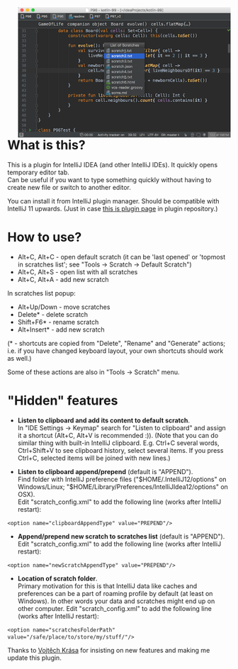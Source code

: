 <img src="https://github.com/dkandalov/scratch/blob/proper-rewrite/screenshot.png?raw=true" alt="screenshot" title="screenshot" align="right" width="480"/>

What is this?
=============

This is a plugin for IntelliJ IDEA (and other IntelliJ IDEs).
It quickly opens temporary editor tab.
<br/>
Can be useful if you want to type something quickly without having to create new file or switch to another editor.

You can install it from IntelliJ plugin manager. Should be compatible with IntelliJ 11 upwards.
(Just in case [this is plugin page](http://plugins.jetbrains.com/plugin/?null&pluginId=4428) in plugin repository.)


How to use?
===========
 - Alt+C, Alt+C - open default scratch
 (it can be 'last opened' or 'topmost in scratches list'; see "Tools -> Scratch -> Default Scratch")
 - Alt+C, Alt+S - open list with all scratches
 - Alt+C, Alt+A - add new scratch

In scratches list popup:
 - Alt+Up/Down - move scratches
 - Delete* - delete scratch
 - Shift+F6* - rename scratch
 - Alt+Insert* - add new scratch

(* - shortcuts are copied from "Delete", "Rename" and "Generate" actions; i.e.
if you have changed keyboard layout, your own shortcuts should work as well.)

Some of these actions are also in "Tools -> Scratch" menu.


"Hidden" features
=================
 - **Listen to clipboard and add its content to default scratch**. <br/>
 In "IDE Settings -> Keymap" search for "Listen to clipboard" and assign it a shortcut (Alt+C, Alt+V is recommended :)).
 (Note that you can do similar thing with built-in IntelliJ clipboard.
 E.g. Ctrl+C several words, Ctrl+Shift+V to see clipboard history, select several items.
 If you press Ctrl+C, selected items will be joined with new lines.)

 - **Listen to clipboard append/prepend** (default is "APPEND").<br/>
 Find folder with IntelliJ preference files ("$HOME/.IntelliJ12/options" on Windows/Linux; "$HOME/Library/Preferences/IntelliJIdea12/options" on OSX).<br/>
 Edit "scratch_config.xml" to add the following line (works after IntelliJ restart):
```
<option name="clipboardAppendType" value="PREPEND"/>
```

 - **Append/prepend new scratch to scratches list** (default is "APPEND").
 Edit "scratch_config.xml" to add the following line (works after IntelliJ restart):
```
<option name="newScratchAppendType" value="PREPEND"/>
```

 - **Location of scratch folder**.<br/>
 Primary motivation for this is that IntelliJ data like caches and preferences can be a part of roaming profile by default (at least on Windows).
 In other words your data and scratches might end up on other computer.
 Edit "scratch_config.xml" to add the following line (works after IntelliJ restart):
```
<option name="scratchesFolderPath" value="/safe/place/to/store/my/stuff/"/>
```


Thanks to [Vojtěch Krása](https://github.com/krasa) for insisting on new features and making me update this plugin.